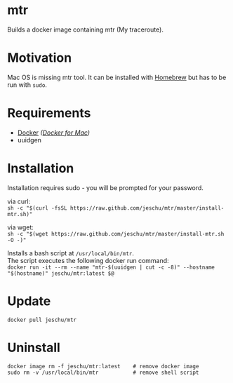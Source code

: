 # mtr

Builds a docker image containing mtr (My traceroute).  

# Motivation

Mac OS is missing mtr tool. It can be installed with [Homebrew](https://brew.sh/) but has to be run with `sudo`.

# Requirements

- [Docker](https://www.docker.com/) *([Docker for Mac](https://docs.docker.com/docker-for-mac/))*
- uuidgen

# Installation

Installation requires sudo - you will be prompted for your password.

via curl:  
```sh -c "$(curl -fsSL https://raw.github.com/jeschu/mtr/master/install-mtr.sh)"```

via wget:  
```sh -c "$(wget https://raw.github.com/jeschu/mtr/master/install-mtr.sh -O -)"```

Installs a bash script at `/usr/local/bin/mtr`.  
The script executes the following docker run command:  
`docker run -it --rm --name "mtr-$(uuidgen | cut -c -8)" --hostname "$(hostname)" jeschu/mtr:latest $@`

# Update

`docker pull jeschu/mtr`

# Uninstall

```
docker image rm -f jeschu/mtr:latest    # remove docker image
sudo rm -v /usr/local/bin/mtr           # remove shell script
```
